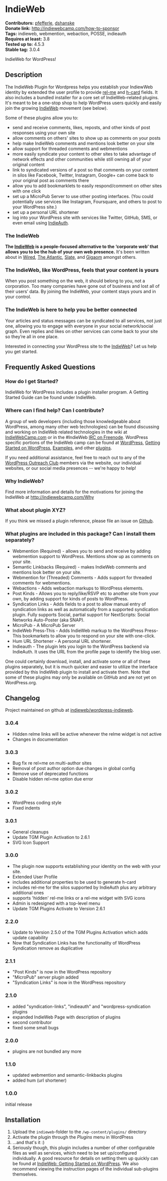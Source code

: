 # IndieWeb #
**Contributors:** [pfefferle](https://profiles.wordpress.org/pfefferle), [dshanske](https://profiles.wordpress.org/dshanske)  
**Donate link:** http://indiewebcamp.com/how-to-sponsor  
**Tags:** indieweb, webmention, webaction, POSSE, indieauth  
**Requires at least:** 3.8  
**Tested up to:** 4.5.3  
**Stable tag:** 3.0.4  

IndieWeb for WordPress!

## Description ##

The IndieWeb Plugin for Wordpress helps you establish your IndiewWeb identity by extended the user profile to provide [rel-me](http://indiewebcamp.com/rel-me) and [h-card](http://indiewebcamp.com/h-card) fields.
It also includes a bundled installer for a core set of IndieWeb-related plugins. It's meant to be a one-stop shop to help WordPress users quickly
and easily join the growing [IndieWeb](http://www.indiewebcamp.com) movement (see below).

Some of these plugins allow you to:

* send and receive comments, likes, reposts, and other kinds of post responses using your own site
* allow comments on others' sites to show up as comments on your posts
* help make IndieWeb comments and mentions look better on your site
* allow support for threaded comments and webmentions
* more easily syndicate your content to other sites to take advantage of network effects and other communities while still owning all of your original content
* link to syndicated versions of a post so that comments on your content in silos like Facebook, Twitter, Instagram, Google+ can come back to your original post as comments there
* allow you to add bookmarklets to easily respond/comment on other sites with one click
* set up a MicroPub Server to use other posting interfaces. (You could potentially use services like Instagram, Foursquare, and others to post to your WordPress site.)
* set up a personal URL shortener
* log into your WordPress site with services like Twitter, GitHub, SMS, or even email using [IndieAuth](http://indiewebcamp.com/indieauth).

### The IndieWeb ###

**The [IndieWeb](http://indiewebcamp.com/) is a people-focused alternative to the ‘corporate web’ that allows you to be the hub of your own web presence.** It's been written about in [Wired](http://www.wired.com/2013/08/indie-web/), [The Atlantic](http://www.theatlantic.com/technology/archive/2014/08/the-new-editors-of-the-internet/378983/), [Slate](http://www.slate.com/blogs/future_tense/2014/04/25/indiewebcamps_create_tools_for_a_new_internet.html), and [Gigaom](https://gigaom.com/2014/09/03/dont-like-facebook-owning-and-controlling-your-content-use-tools-that-support-the-open-web/) amongst others.

### The IndieWeb, like WordPress, feels that your content is yours ###

When you post something on the web, it should belong to you, not a corporation. Too many companies have gone out of business and lost all of their users’ data. By joining the IndieWeb, your content stays yours and in your control.

### The IndieWeb is here to help you be better connected ###

Your articles and status messages can be syndicated to all services, not just one, allowing you to engage with everyone in your social network/social graph. Even replies and likes on other services can come back to your site so they’re all in one place.

Interested in connecting your WordPress site to the [IndieWeb](https://indiewebcamp.com/)? Let us help you get started.

## Frequently Asked Questions ##

### How do I get Started? ###

IndieWeb for WordPress includes a plugin installer program. A Getting Started Guide can be found under IndieWeb.

### Where can I find help? Can I contribute? ###

A group of web developers (including those knowledgeable about WordPress, among many other web technologies) can be found discussing and working on IndieWeb related technologies in the wiki at [IndieWebCamp.com](http://www.indiewebcamp.com) or in the #IndieWeb [IRC on Freenode](https://indiewebcamp.com/IRC). WordPress specific portions of the IndieWeb camp can be found at [WordPress](https://indiewebcamp.com/wordpress), [Getting Started on WordPress](https://indiewebcamp.com/Getting_Started_on_WordPress), [Examples](https://indiewebcamp.com/WordPress/Examples), and other [plugins](https://indiewebcamp.com/WordPress/Plugins).

If you need additional assistance, feel free to reach out to any of the [WordPress Outreach Club](https://indiewebcamp.com/WordPress_Outreach_Club) members via the website, our individual websites, or our social media presences -- we're happy to help!

### Why IndieWeb? ###

Find more information and details for the motivations for joining the IndieWeb at http://indiewebcamp.com/Why

### What about plugin XYZ? ###

If you think we missed a plugin reference, please file an issue on [Github](https://github.com/indieweb/wordpress-indieweb/issues).

### What plugins are included in this package? Can I install them separately? ###

* Webmention (Required) - allows you to send and receive by adding webmention support to WordPress. Mentions show up as comments on your site.
* Semantic Linkbacks (Required) - makes IndieWeb comments and mentions look better on your site.
* Webmention for (Threaded) Comments - Adds support for threaded comments for webmentions.
* Webactions - Adds webaction markups to WordPress elements.
* Post Kinds - Allows you to reply/like/RSVP etc to another site from your own, by adding support for kinds of posts to WordPress.
* Syndication Links - Adds fields to a post to allow manual entry of syndication links as well as automatically from a supported syndication plugin. Fully supports Social, partial support for NextScripts: Social Networks Auto-Poster (aka SNAP).
* MicroPub - A MicroPub Server
* IndieWeb Press-This - Adds IndieWeb markup to the WordPress Press-This bookmarkets to allow you to respond on your site with one-click.
* Hum URL Shortener - A personal URL shortener.
* Indieauth - The plugin lets you login to the WordPress backend via IndieAuth. It uses the URL from the profile page to identify the blog user.

One could certainly download, install, and activate some or all of these plugins separately, but it is much quicker and easier to utilize the interface provided by this IndieWeb plugin to install and activate them. Note that some of these plugins may only be available on GitHub and are not yet on WordPress.org.

## Changelog ##

Project maintained on github at [indieweb/wordpress-indieweb](https://github.com/indieweb/wordpress-indieweb).

### 3.0.4 ###

* Hidden relme links will be active whenever the relme widget is not active
* Changes in documentation

### 3.0.3 ###
* Bug fix re rel=me on multi-author sites
* Removal of post author option due changes in global config
* Remove use of deprecated functions
* Disable hidden rel=me option due error

### 3.0.2 ###

* WordPress coding style
* Fixed indents

### 3.0.1 ###

* General cleanups
* Update TGM Plugin Activation to 2.6.1
* SVG Icon Support

### 3.0.0 ###

* The plugin now supports establishing your identity on the web with your site.
* Extended User Profile
* includes additional properties to be used to generate h-card
* includes rel-me for the silos supported by IndieAuth plus any arbitrary additional ones
* supports 'hidden' rel-me links or a rel-me widget with SVG icons
* Admin is redesigned with a top-level menu
* Update TGM Plugins Activate to Version 2.6.1


### 2.2.0 ###

* Update to Version 2.5.0 of the TGM Plugins Activation which adds update capability
* Now that Syndication Links has the functionality of WordPress Syndication remove as duplicative

### 2.1.1 ###

* "Post Kinds" is now in the WordPress repository
* "MicroPub" server plugin added
* "Syndication Links" is now in the WordPress repository

### 2.1.0 ###

* added "syndication-links", "indieauth" and "wordpress-syndication plugins
* expanded IndieWeb Page with description of plugins
* second contributor
* fixed some small bugs

### 2.0.0 ###

* plugins are not bundled any more

### 1.1.0 ###

* updated webmention and semantic-linkbacks plugins
* added hum (url shortener)

### 1.0.0 ###

initial release

## Installation ##

1. Upload the `indieweb`-folder to the `/wp-content/plugins/` directory
2. Activate the plugin through the *Plugins* menu in WordPress
3. ...and that's it :)
4. Seriously though, this plugin includes a number of other configurable files as well as services, which need to be set up/configured individually. A good resource for details on setting them up quickly can be found at <a href="https://indieweb.org/Getting_Started_on_WordPress">IndieWeb: Getting Started on WordPress</a>. We also recommend viewing the instruction pages of the individual sub-plugins themselves.
